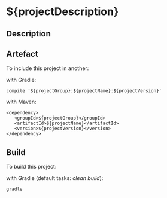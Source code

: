 # ${projectDescription}

## Description

## Artefact

To include this project in another:

with Gradle:

    compile '${projectGroup}:${projectName}:${projectVersion}'

with Maven:

    <dependency>
       <groupId>${projectGroup}</groupId>
       <artifactId>${projectName}</artifactId>
       <version>${projectVersion}</version>
    </dependency>

## Build

To build this project:

with Gradle (default tasks: _clean build_):

    gradle
